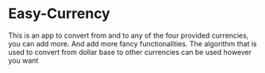 # Easy-Currency
This is an app to convert from and to any of the four provided currencies, you can add more. And add more fancy functionalities.
The algorithm that is used to convert from dollar base to other currencies can be used however you want
